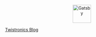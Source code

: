 
<p align="center">
  <a href="https://www.gatsbyjs.com">
    <img alt="Gatsby" src="https://camo.githubusercontent.com/c82d5dbe0efc4f71771b4c656fd96b91d6103a8d/68747470733a2f2f7777772e6761747362796a732e636f6d2f4761747362792d4d6f6e6f6772616d2e737667" width="60" />
  </a>
</p>



[Twistronics Blog](https://twistronics.github.io/)

